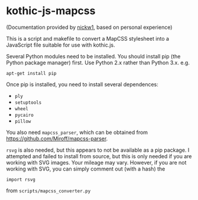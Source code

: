 kothic-js-mapcss
================

(Documentation provided by [nickw1](https://github.com/nickw1), based on personal experience)

This is a script and makefile to convert a MapCSS stylesheet into a JavaScript
file suitable for use with kothic.js.

Several Python modules need to be installed. You should install pip (the 
Python package manager) first. Use Python 2.x rather than Python 3.x. e.g.

`apt-get install pip`

Once pip is installed, you need to install several dependences:

- `ply`
- `setuptools`
- `wheel`
- `pycairo`
- `pillow`

You also need `mapcss_parser`, which can be obtained from https://github.com/Miroff/mapcss-parser.

`rsvg` is also needed, but this appears to not be available as a pip package. I attempted and failed to install from source, but this is only needed if you are working with SVG images. Your mileage may vary. However, if you are not working with SVG, you can simply comment out (with a hash) the

`import rsvg`

from `scripts/mapcss_converter.py`
